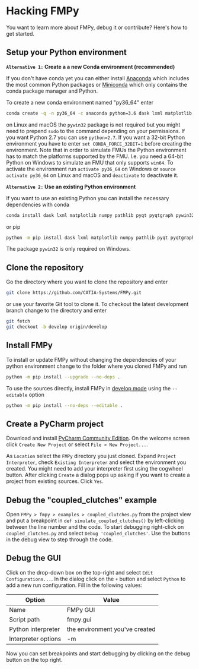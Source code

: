 # Hacking FMPy

You want to learn more about FMPy, debug it or contribute? Here's how to get started.

## Setup your Python environment

**`Alternative 1:` Create a a new Conda environment (recommended)**

If you don't have conda yet you can either install [Anaconda](https://www.anaconda.com/download/) which includes
the most common Python packages or [Miniconda](https://conda.io/miniconda.html) which only contains the conda package manager
and Python.

To create a new conda environment named "py36_64" enter

```bash
conda create -q -n py36_64 -c anaconda python=3.6 dask lxml matplotlib numpy pathlib pyqt pyqtgraph pywin32 requests
```

on Linux and macOS the `pywin32` package is not required but you might need to prepend `sudo` to
the command depending on your permissions. If you want Python 2.7 you can use `python=2.7`.
If you want a 32-bit Python environment you have to enter `set CONDA_FORCE_32BIT=1` before creating
the environment. Note that in order to simulate FMUs the Python environment has to match the
platforms supported by the FMU. I.e. you need a 64-bit Python on Windows to simulate an FMU that
only supports `win64`. To activate the environment run `activate py36_64` on Windows or `source activate py36_64` on Linux and macOS and `deactivate` to deactivate it.

**`Alternative 2:` Use an existing Python environment**

If you want to use an existing Python you can install the necessary dependencies with conda

```bash
conda install dask lxml matplotlib numpy pathlib pyqt pyqtgraph pywin32 requests
```

or pip

```bash
python -m pip install dask lxml matplotlib numpy pathlib pyqt pyqtgraph pywin32 requests
```

The package `pywin32` is only required on Windows.


## Clone the repository

Go the directory where you want to clone the repository and enter

```bash
git clone https://github.com/CATIA-Systems/FMPy.git
```

or use your favorite Git tool to clone it. To checkout the latest development branch change
to the directory and enter

```bash
git fetch
git checkout -b develop origin/develop
```

## Install FMPy

To install or update FMPy without changing the dependencies of your python environment change to the folder where you cloned FMPy and run

```bash
python -m pip install --upgrade --no-deps .
```

To use the sources directly, install FMPy in [develop mode](https://pip.pypa.io/en/stable/reference/pip_install/#cmdoption-e) using the `--editable` option

```bash
python -m pip install --no-deps --editable .
```

## Create a PyCharm project

Download and install [PyCharm Community Edition](https://www.jetbrains.com/pycharm/download/). On the welcome screen click `Create New Project` or select `File > New Project...`.

As `Location` select the `FMPy` directory you just cloned. Expand `Project Interpreter`, check `Existing Interpreter` and select
the environment you created. You might need to add your interpreter first using the cogwheel button. After clicking `Create` a dialog pops up asking if you want to create a project from existing sources. Click `Yes`.

## Debug the "coupled_clutches" example

Open `FMPy > fmpy > examples > coupled_clutches.py` from the project view and put a breakpoint in `def simulate_coupled_clutches()` by left-clicking between the line number and the code. To start debugging right-click on `coupled_clutches.py` and select `Debug 'coupled_clutches'`.
Use the buttons in the debug view to step through the code.

## Debug the GUI

Click on the drop-down box on the top-right and select `Edit Configurations...`. In the dialog click on the `+` button and select `Python` to add a new run configuration. Fill in the following values:

Option               | Value
---------------------|----------
Name                | FMPy GUI
Script path         | fmpy.gui
Python interpreter  | the environment you've created
Interpreter options | -m

Now you can set breakpoints and start debugging by clicking on the debug button on the top right.
